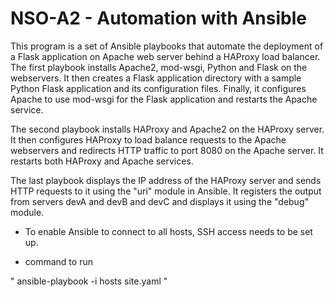 # NSO-A2 - Automation with Ansible

This program is a set of Ansible playbooks that automate the deployment of a Flask application on Apache web server behind a HAProxy load balancer. The first playbook installs Apache2, mod-wsgi, Python and Flask on the webservers. It then creates a Flask application directory with a sample Python Flask application and its configuration files. Finally, it configures Apache to use mod-wsgi for the Flask application and restarts the Apache service.

The second playbook installs HAProxy and Apache2 on the HAProxy server. It then configures HAProxy to load balance requests to the Apache webservers and redirects HTTP traffic to port 8080 on the Apache server. It restarts both HAProxy and Apache services.

The last playbook displays the IP address of the HAProxy server and sends HTTP requests to it using the "uri" module in Ansible. It registers the output from servers devA and devB and devC and displays it using the "debug" module.

* To enable Ansible to connect to all hosts, SSH access needs to be set up.

* command to run

" ansible-playbook -i hosts site.yaml "
